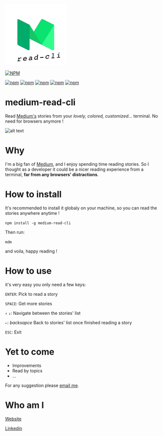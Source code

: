 ![alt text](https://raw.githubusercontent.com/fkanout/medium-read-cli/master/assets/mdm200.png)

[![NPM](https://nodei.co/npm/medium-read-cli.png?downloads=true&downloadRank=true&stars=true)](https://nodei.co/npm/medium-read-cli/)

[![npm](https://img.shields.io/npm/v/medium-read-cli.svg)]()
[![npm](https://img.shields.io/npm/dw/medium-read-cli.svg)]()
[![npm](https://img.shields.io/npm/dm/medium-read-cli.svg)]()
[![npm](https://img.shields.io/npm/dy/medium-read-cli.svg)]()
[![npm](https://img.shields.io/npm/l/medium-read-cli.svg)]()

# medium-read-cli
Read [Medium's](https://www.medium.com) stories from your *lovely, colored, customized...* terminal. No need for browsers anymore !

![alt text](https://raw.githubusercontent.com/fkanout/medium-read-cli/master/assets/demo.gif)


# Why
I'm a big fan of [Medium](https://www.medium.com), and I enjoy spending time reading stories. So I thought as a developer it could be a nicer reading experience from a terminal, **far from any browsers' distractions**.

# How to install
It's recommended to install it globaly on your machine, so you can read the stories anywhere anytime !

`npm install -g medium-read-cli`

Then run:

`mdm`

and voila, happy reading !

# How to use
it's very easy you only need a few keys:

`ENTER`: Pick to read a story

`SPACE`: Get more stories

`↑` `↓`: Navigate between the stories' list

`⇐`: *backsapce* Back to stories' list once finished reading a story

`ESC`: Exit

# Yet to come
- Improvements 
- Read by topics
- ...

For any suggestion please [email me](mailto:faisal@kanout.com).
# Who am I

[Website](https://www.kanout.com)

[Linkedin](https://www.linkedin.com/in/faisalkanout/)
